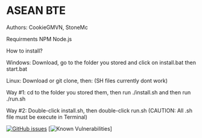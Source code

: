 # ASEAN BTE


Authors: CookieGMVN, StoneMc

Requirments
NPM 
Node.js

How to install?

Windows: Download, go to the folder you stored and click on install.bat then start.bat

Linux: Download or git clone, then: (SH files currently dont work)

Way #1: cd to the folder you stored them, then run ./install.sh and then run ./run.sh

Way #2: Double-click install.sh, then double-click run.sh (CAUTION: All .sh file must be execute in Terminal)

[![GitHub issues](https://img.shields.io/github/issues/StoneMcYT/ASEAN-BOT)](https://github.com/StoneMcYT/ASEAN-BOT/issues)
[![Known Vulnerabilities](https://snyk.io/test/github/StoneMcYT/ASEAN-BOT/badge.svg)]
